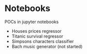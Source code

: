 # Notebooks
POCs in jupyter notebooks

* Houses prices regressor
* Titanic survival regressor
* Simpsons characters classifier
* Bach music generator (not started)
